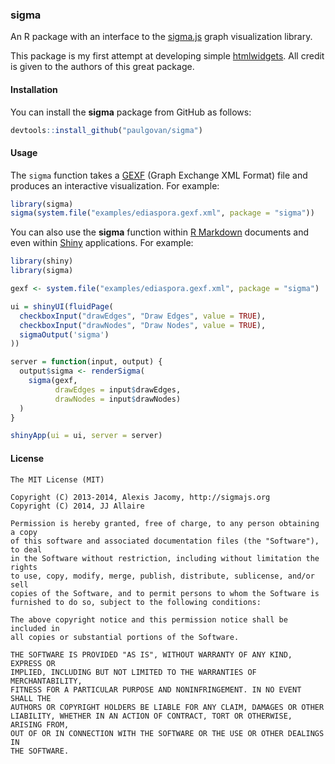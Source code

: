 

### sigma

An R package with an interface to the [sigma.js](http://sigmajs.org) graph visualization library.

This package is my first attempt at developing simple [htmlwidgets](https://github.com/ramnathv/htmlwidgets). All credit is given to the authors of this great package.

#### Installation

You can install the **sigma** package from GitHub as follows:

```r
devtools::install_github("paulgovan/sigma")
```

#### Usage

The `sigma` function takes a [GEXF](http://gexf.net/format/) (Graph Exchange XML Format) file and produces an interactive visualization. For example:

```r
library(sigma)
sigma(system.file("examples/ediaspora.gexf.xml", package = "sigma"))
```

You can also use the **sigma** function within [R Markdown](http://rmarkdown.rstudio.com) documents and even within [Shiny](http://shiny.rstudio.com) applications. For example:

```r
library(shiny)
library(sigma)

gexf <- system.file("examples/ediaspora.gexf.xml", package = "sigma")

ui = shinyUI(fluidPage(
  checkboxInput("drawEdges", "Draw Edges", value = TRUE),
  checkboxInput("drawNodes", "Draw Nodes", value = TRUE),
  sigmaOutput('sigma')
))

server = function(input, output) {
  output$sigma <- renderSigma(
    sigma(gexf, 
          drawEdges = input$drawEdges, 
          drawNodes = input$drawNodes)
  )
}

shinyApp(ui = ui, server = server)
```

#### License

```
The MIT License (MIT)

Copyright (C) 2013-2014, Alexis Jacomy, http://sigmajs.org
Copyright (C) 2014, JJ Allaire

Permission is hereby granted, free of charge, to any person obtaining a copy
of this software and associated documentation files (the "Software"), to deal
in the Software without restriction, including without limitation the rights
to use, copy, modify, merge, publish, distribute, sublicense, and/or sell
copies of the Software, and to permit persons to whom the Software is
furnished to do so, subject to the following conditions:

The above copyright notice and this permission notice shall be included in
all copies or substantial portions of the Software.

THE SOFTWARE IS PROVIDED "AS IS", WITHOUT WARRANTY OF ANY KIND, EXPRESS OR
IMPLIED, INCLUDING BUT NOT LIMITED TO THE WARRANTIES OF MERCHANTABILITY,
FITNESS FOR A PARTICULAR PURPOSE AND NONINFRINGEMENT. IN NO EVENT SHALL THE
AUTHORS OR COPYRIGHT HOLDERS BE LIABLE FOR ANY CLAIM, DAMAGES OR OTHER
LIABILITY, WHETHER IN AN ACTION OF CONTRACT, TORT OR OTHERWISE, ARISING FROM,
OUT OF OR IN CONNECTION WITH THE SOFTWARE OR THE USE OR OTHER DEALINGS IN
THE SOFTWARE.
```




